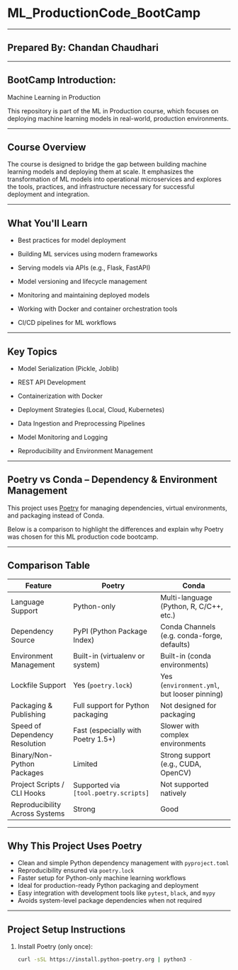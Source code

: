 # ML_ProductionCode_BootCamp

---

## Prepared By: Chandan Chaudhari

---

## BootCamp Introduction:

Machine Learning in Production

This repository is part of the ML in Production course, which focuses on deploying machine learning models in real-world, production environments.

---

## Course Overview

The course is designed to bridge the gap between building machine learning models and deploying them at scale. It emphasizes the transformation of ML models into operational microservices and explores the tools, practices, and infrastructure necessary for successful deployment and integration.

---

## What You'll Learn

- Best practices for model deployment

- Building ML services using modern frameworks

- Serving models via APIs (e.g., Flask, FastAPI)

- Model versioning and lifecycle management

- Monitoring and maintaining deployed models

- Working with Docker and container orchestration tools

- CI/CD pipelines for ML workflows


---


## Key Topics

- Model Serialization (Pickle, Joblib)

- REST API Development

- Containerization with Docker

- Deployment Strategies (Local, Cloud, Kubernetes)

- Data Ingestion and Preprocessing Pipelines

- Model Monitoring and Logging

- Reproducibility and Environment Management

---

## Poetry vs Conda – Dependency & Environment Management

This project uses [Poetry](https://python-poetry.org/) for managing dependencies, virtual environments, and packaging instead of Conda.

Below is a comparison to highlight the differences and explain why Poetry was chosen for this ML production code bootcamp.

---

## Comparison Table

| Feature                         | Poetry                                              | Conda                                             |
|---------------------------------|-----------------------------------------------------|---------------------------------------------------|
| Language Support                | Python-only                                         | Multi-language (Python, R, C/C++, etc.)           |
| Dependency Source               | PyPI (Python Package Index)                        | Conda Channels (e.g. conda-forge, defaults)       |
| Environment Management          | Built-in (virtualenv or system)                    | Built-in (conda environments)                     |
| Lockfile Support                | Yes (`poetry.lock`)                                | Yes (`environment.yml`, but looser pinning)       |
| Packaging & Publishing          | Full support for Python packaging                  | Not designed for packaging                        |
| Speed of Dependency Resolution  | Fast (especially with Poetry 1.5+)                  | Slower with complex environments                  |
| Binary/Non-Python Packages      | Limited                                             | Strong support (e.g., CUDA, OpenCV)               |
| Project Scripts / CLI Hooks     | Supported via `[tool.poetry.scripts]`              | Not supported natively                            |
| Reproducibility Across Systems  | Strong                                              | Good                                              |

---

## Why This Project Uses Poetry

- Clean and simple Python dependency management with `pyproject.toml`
- Reproducibility ensured via `poetry.lock`
- Faster setup for Python-only machine learning workflows
- Ideal for production-ready Python packaging and deployment
- Easy integration with development tools like `pytest`, `black`, and `mypy`
- Avoids system-level package dependencies when not required

---

## Project Setup Instructions

1. Install Poetry (only once):
   ```bash
   curl -sSL https://install.python-poetry.org | python3 -
